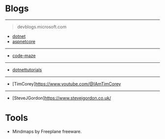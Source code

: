 Blogs
============


---
> devblogs.microsoft.com
- [dotnet](https://devblogs.microsoft.com/dotnet/)
- [aspnetcore](https://devblogs.microsoft.com/dotnet/category/aspnetcore/)

---
- [code-maze](https://code-maze.com/)

---
- [dotnettutorials](https://dotnettutorials.net/course/csharp-dot-net-tutorials/)

---
- [TimCorey]https://www.youtube.com/@IAmTimCorey

---
- [SteveJGordon]https://www.stevejgordon.co.uk/


Tools
============
- Mindmaps by Freeplane freeware.

